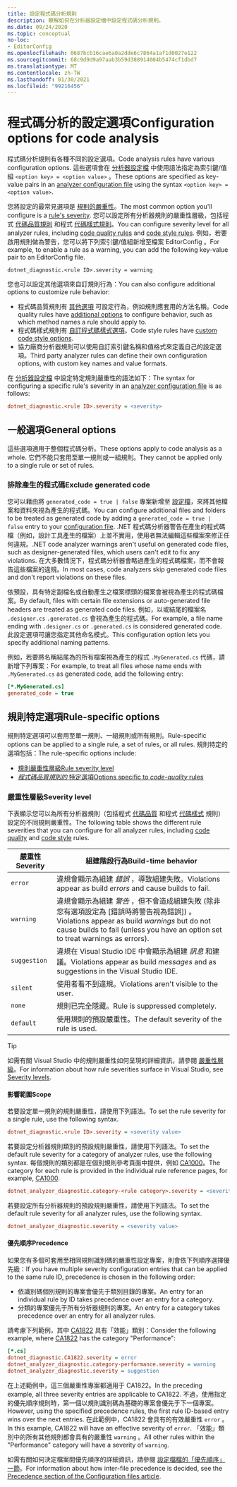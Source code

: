 ```yaml
---
title: 設定程式碼分析規則
description: 瞭解如何在分析器設定檔中設定程式碼分析規則。
ms.date: 09/24/2020
ms.topic: conceptual
no-loc:
- EditorConfig
ms.openlocfilehash: 0687bcb16cae6a0a2dde6c7864a1af1d0027e122
ms.sourcegitcommit: 68c9d9d9a97aab3b59d388914004b5474cf1dbd7
ms.translationtype: MT
ms.contentlocale: zh-TW
ms.lasthandoff: 01/30/2021
ms.locfileid: "99216456"
---
```

# <a name="configuration-options-for-code-analysis"></a><span data-ttu-id="8fa9a-103">程式碼分析的設定選項</span><span class="sxs-lookup"><span data-stu-id="8fa9a-103">Configuration options for code analysis</span></span>

<span data-ttu-id="8fa9a-104">程式碼分析規則有各種不同的設定選項。</span><span class="sxs-lookup"><span data-stu-id="8fa9a-104">Code analysis rules have various configuration options.</span></span> <span data-ttu-id="8fa9a-105">這些選項會在 [分析器設定檔](configuration-files.md) 中使用語法指定為索引鍵/值組 `<option key> = <option value>` 。</span><span class="sxs-lookup"><span data-stu-id="8fa9a-105">These options are specified as key-value pairs in an [analyzer configuration file](configuration-files.md) using the syntax `<option key> = <option value>`.</span></span>

<span data-ttu-id="8fa9a-106">您將設定的最常見選項是 [規則的嚴重性](#severity-level)。</span><span class="sxs-lookup"><span data-stu-id="8fa9a-106">The most common option you'll configure is a [rule's severity](#severity-level).</span></span> <span data-ttu-id="8fa9a-107">您可以設定所有分析器規則的嚴重性層級，包括程式 [代碼品質規則](quality-rules/index.md) 和程式 [代碼樣式規則](style-rules/index.md)。</span><span class="sxs-lookup"><span data-stu-id="8fa9a-107">You can configure severity level for all analyzer rules, including [code quality rules](quality-rules/index.md) and [code style rules](style-rules/index.md).</span></span> <span data-ttu-id="8fa9a-108">例如，若要啟用規則做為警告，您可以將下列索引鍵/值組新增至檔案 EditorConfig 。</span><span class="sxs-lookup"><span data-stu-id="8fa9a-108">For example, to enable a rule as a warning, you can add the following key-value pair to an EditorConfig file.</span></span>

`dotnet_diagnostic.<rule ID>.severity = warning`

<span data-ttu-id="8fa9a-109">您也可以設定其他選項來自訂規則行為：</span><span class="sxs-lookup"><span data-stu-id="8fa9a-109">You can also configure additional options to customize rule behavior:</span></span>

- <span data-ttu-id="8fa9a-110">程式碼品質規則有 [其他選項](code-quality-rule-options.md) 可設定行為，例如規則應套用的方法名稱。</span><span class="sxs-lookup"><span data-stu-id="8fa9a-110">Code quality rules have [additional options](code-quality-rule-options.md) to configure behavior, such as which method names a rule should apply to.</span></span>
- <span data-ttu-id="8fa9a-111">程式碼樣式規則有 [自訂程式碼樣式選項](code-style-rule-options.md)。</span><span class="sxs-lookup"><span data-stu-id="8fa9a-111">Code style rules have [custom code style options](code-style-rule-options.md).</span></span>
- <span data-ttu-id="8fa9a-112">協力廠商分析器規則可以使用自訂索引鍵名稱和值格式來定義自己的設定選項。</span><span class="sxs-lookup"><span data-stu-id="8fa9a-112">Third party analyzer rules can define their own configuration options, with custom key names and value formats.</span></span>

<span data-ttu-id="8fa9a-113">在 [分析器設定檔](configuration-files.md) 中設定特定規則嚴重性的語法如下：</span><span class="sxs-lookup"><span data-stu-id="8fa9a-113">The syntax for configuring a specific rule's severity in an [analyzer configuration file](configuration-files.md) is as follows:</span></span>

```ini
dotnet_diagnostic.<rule ID>.severity = <severity>
```

## <a name="general-options"></a><span data-ttu-id="8fa9a-114">一般選項</span><span class="sxs-lookup"><span data-stu-id="8fa9a-114">General options</span></span>

<span data-ttu-id="8fa9a-115">這些選項適用于整個程式碼分析。</span><span class="sxs-lookup"><span data-stu-id="8fa9a-115">These options apply to code analysis as a whole.</span></span> <span data-ttu-id="8fa9a-116">它們不能只套用至單一規則或一組規則。</span><span class="sxs-lookup"><span data-stu-id="8fa9a-116">They cannot be applied only to a single rule or set of rules.</span></span>

### <a name="exclude-generated-code"></a><span data-ttu-id="8fa9a-117">排除產生的程式碼</span><span class="sxs-lookup"><span data-stu-id="8fa9a-117">Exclude generated code</span></span>

<span data-ttu-id="8fa9a-118">您可以藉由將 `generated_code = true | false` 專案新增至 [設定檔](configuration-files.md)，來將其他檔案和資料夾視為產生的程式碼。</span><span class="sxs-lookup"><span data-stu-id="8fa9a-118">You can configure additional files and folders to be treated as generated code by adding a `generated_code = true | false` entry to your [configuration file](configuration-files.md).</span></span> <span data-ttu-id="8fa9a-119">.NET 程式碼分析器警告在產生的程式碼檔（例如，設計工具產生的檔案）上並不實用，使用者無法編輯這些檔案來修正任何違規。</span><span class="sxs-lookup"><span data-stu-id="8fa9a-119">.NET code analyzer warnings aren't useful on generated code files, such as designer-generated files, which users can't edit to fix any violations.</span></span> <span data-ttu-id="8fa9a-120">在大多數情況下，程式碼分析器會略過產生的程式碼檔案，而不會報告這些檔案的違規。</span><span class="sxs-lookup"><span data-stu-id="8fa9a-120">In most cases, code analyzers skip generated code files and don't report violations on these files.</span></span>

<span data-ttu-id="8fa9a-121">依預設，具有特定副檔名或自動產生之檔案標頭的檔案會被視為產生的程式碼檔案。</span><span class="sxs-lookup"><span data-stu-id="8fa9a-121">By default, files with certain file extensions or auto-generated file headers are treated as generated code files.</span></span> <span data-ttu-id="8fa9a-122">例如，以或結尾的檔案名 `.designer.cs` `.generated.cs` 會視為產生的程式碼。</span><span class="sxs-lookup"><span data-stu-id="8fa9a-122">For example, a file name ending with `.designer.cs` or `.generated.cs` is considered generated code.</span></span> <span data-ttu-id="8fa9a-123">此設定選項可讓您指定其他命名模式。</span><span class="sxs-lookup"><span data-stu-id="8fa9a-123">This configuration option lets you specify additional naming patterns.</span></span>

<span data-ttu-id="8fa9a-124">例如，若要將名稱結尾為的所有檔案視為產生的程式 `.MyGenerated.cs` 代碼，請新增下列專案：</span><span class="sxs-lookup"><span data-stu-id="8fa9a-124">For example, to treat all files whose name ends with `.MyGenerated.cs` as generated code, add the following entry:</span></span>

```ini
[*.MyGenerated.cs]
generated_code = true
```

## <a name="rule-specific-options"></a><span data-ttu-id="8fa9a-125">規則特定選項</span><span class="sxs-lookup"><span data-stu-id="8fa9a-125">Rule-specific options</span></span>

<span data-ttu-id="8fa9a-126">規則特定選項可以套用至單一規則、一組規則或所有規則。</span><span class="sxs-lookup"><span data-stu-id="8fa9a-126">Rule-specific options can be applied to a single rule, a set of rules, or all rules.</span></span> <span data-ttu-id="8fa9a-127">規則特定的選項包括：</span><span class="sxs-lookup"><span data-stu-id="8fa9a-127">The rule-specific options include:</span></span>

- [<span data-ttu-id="8fa9a-128">規則嚴重性層級</span><span class="sxs-lookup"><span data-stu-id="8fa9a-128">Rule severity level</span></span>](#severity-level)
- [<span data-ttu-id="8fa9a-129">*程式碼品質規則的* 特定選項</span><span class="sxs-lookup"><span data-stu-id="8fa9a-129">Options specific to *code-quality* rules</span></span>](code-quality-rule-options.md)

### <a name="severity-level"></a><span data-ttu-id="8fa9a-130">嚴重性層級</span><span class="sxs-lookup"><span data-stu-id="8fa9a-130">Severity level</span></span>

<span data-ttu-id="8fa9a-131">下表顯示您可以為所有分析器規則（包括程式 [代碼品質](quality-rules/index.md) 和程式 [代碼樣式](style-rules/index.md) 規則）設定的不同規則嚴重性。</span><span class="sxs-lookup"><span data-stu-id="8fa9a-131">The following table shows the different rule severities that you can configure for all analyzer rules, including [code quality](quality-rules/index.md) and [code style](style-rules/index.md) rules.</span></span>

| <span data-ttu-id="8fa9a-132">嚴重性</span><span class="sxs-lookup"><span data-stu-id="8fa9a-132">Severity</span></span> | <span data-ttu-id="8fa9a-133">組建階段行為</span><span class="sxs-lookup"><span data-stu-id="8fa9a-133">Build-time behavior</span></span> |
|-|-|
| `error` | <span data-ttu-id="8fa9a-134">違規會顯示為組建 *錯誤* ，導致組建失敗。</span><span class="sxs-lookup"><span data-stu-id="8fa9a-134">Violations appear as build *errors* and cause builds to fail.</span></span>|
| `warning` | <span data-ttu-id="8fa9a-135">違規會顯示為組建 *警告* ，但不會造成組建失敗 (除非您有選項設定為 [錯誤時將警告視為錯誤]) 。</span><span class="sxs-lookup"><span data-stu-id="8fa9a-135">Violations appear as build *warnings* but do not cause builds to fail (unless you have an option set to treat warnings as errors).</span></span> |
| `suggestion` | <span data-ttu-id="8fa9a-136">違規在 Visual Studio IDE 中會顯示為組建 *訊息* 和建議。</span><span class="sxs-lookup"><span data-stu-id="8fa9a-136">Violations appear as build *messages* and as suggestions in the Visual Studio IDE.</span></span> |
| `silent` | <span data-ttu-id="8fa9a-137">使用者看不到違規。</span><span class="sxs-lookup"><span data-stu-id="8fa9a-137">Violations aren't visible to the user.</span></span> |
| `none` | <span data-ttu-id="8fa9a-138">規則已完全隱藏。</span><span class="sxs-lookup"><span data-stu-id="8fa9a-138">Rule is suppressed completely.</span></span> |
| `default` | <span data-ttu-id="8fa9a-139">使用規則的預設嚴重性。</span><span class="sxs-lookup"><span data-stu-id="8fa9a-139">The default severity of the rule is used.</span></span> |

> [!TIP]
> <span data-ttu-id="8fa9a-140">如需有關 Visual Studio 中的規則嚴重性如何呈現的詳細資訊，請參閱 [嚴重性層級](/visualstudio/ide/editorconfig-language-conventions#severity-levels)。</span><span class="sxs-lookup"><span data-stu-id="8fa9a-140">For information about how rule severities surface in Visual Studio, see [Severity levels](/visualstudio/ide/editorconfig-language-conventions#severity-levels).</span></span>

#### <a name="scope"></a><span data-ttu-id="8fa9a-141">影響範圍</span><span class="sxs-lookup"><span data-stu-id="8fa9a-141">Scope</span></span>

<span data-ttu-id="8fa9a-142">若要設定單一規則的規則嚴重性，請使用下列語法。</span><span class="sxs-lookup"><span data-stu-id="8fa9a-142">To set the rule severity for a single rule, use the following syntax.</span></span>

```ini
dotnet_diagnostic.<rule ID>.severity = <severity value>
```

<span data-ttu-id="8fa9a-143">若要設定分析器規則類別的預設規則嚴重性，請使用下列語法。</span><span class="sxs-lookup"><span data-stu-id="8fa9a-143">To set the default rule severity for a category of analyzer rules, use the following syntax.</span></span> <span data-ttu-id="8fa9a-144">每個規則的類別都是在個別規則參考頁面中提供，例如 [CA1000](quality-rules/ca1000.md)。</span><span class="sxs-lookup"><span data-stu-id="8fa9a-144">The category for each rule is provided in the individual rule reference pages, for example, [CA1000](quality-rules/ca1000.md).</span></span>

```ini
dotnet_analyzer_diagnostic.category-<rule category>.severity = <severity value>
```

<span data-ttu-id="8fa9a-145">若要設定所有分析器規則的預設規則嚴重性，請使用下列語法。</span><span class="sxs-lookup"><span data-stu-id="8fa9a-145">To set the default rule severity for all analyzer rules, use the following syntax.</span></span>

```ini
dotnet_analyzer_diagnostic.severity = <severity value>
```

#### <a name="precedence"></a><span data-ttu-id="8fa9a-146">優先順序</span><span class="sxs-lookup"><span data-stu-id="8fa9a-146">Precedence</span></span>

<span data-ttu-id="8fa9a-147">如果您有多個可套用至相同規則識別碼的嚴重性設定專案，則會依下列順序選擇優先級：</span><span class="sxs-lookup"><span data-stu-id="8fa9a-147">If you have multiple severity configuration entries that can be applied to the same rule ID, precedence is chosen in the following order:</span></span>

- <span data-ttu-id="8fa9a-148">依識別碼個別規則的專案會優先于類別目錄的專案。</span><span class="sxs-lookup"><span data-stu-id="8fa9a-148">An entry for an individual rule by ID takes precedence over an entry for a category.</span></span>
- <span data-ttu-id="8fa9a-149">分類的專案優先于所有分析器規則的專案。</span><span class="sxs-lookup"><span data-stu-id="8fa9a-149">An entry for a category takes precedence over an entry for all analyzer rules.</span></span>

<span data-ttu-id="8fa9a-150">請考慮下列範例，其中 [CA1822](/visualstudio/code-quality/ca1822) 具有「效能」類別：</span><span class="sxs-lookup"><span data-stu-id="8fa9a-150">Consider the following example, where [CA1822](/visualstudio/code-quality/ca1822) has the category "Performance":</span></span>

```ini
[*.cs]
dotnet_diagnostic.CA1822.severity = error
dotnet_analyzer_diagnostic.category-performance.severity = warning
dotnet_analyzer_diagnostic.severity = suggestion
```

<span data-ttu-id="8fa9a-151">在上述範例中，這三個嚴重性專案都適用于 CA1822。</span><span class="sxs-lookup"><span data-stu-id="8fa9a-151">In the preceding example, all three severity entries are applicable to CA1822.</span></span> <span data-ttu-id="8fa9a-152">不過，使用指定的優先順序規則時，第一個以規則識別碼為基礎的專案會優先于下一個專案。</span><span class="sxs-lookup"><span data-stu-id="8fa9a-152">However, using the specified precedence rules, the first rule ID-based entry wins over the next entries.</span></span> <span data-ttu-id="8fa9a-153">在此範例中，CA1822 會具有的有效嚴重性 `error` 。</span><span class="sxs-lookup"><span data-stu-id="8fa9a-153">In this example, CA1822 will have an effective severity of `error`.</span></span> <span data-ttu-id="8fa9a-154">「效能」類別中的所有其他規則都會具有的嚴重性 `warning` 。</span><span class="sxs-lookup"><span data-stu-id="8fa9a-154">All other rules within the "Performance" category will have a severity of `warning`.</span></span>

<span data-ttu-id="8fa9a-155">如需有關如何決定檔案間優先順序的詳細資訊，請參閱 [設定檔檔的「優先順序」一節](configuration-files.md#precedence)。</span><span class="sxs-lookup"><span data-stu-id="8fa9a-155">For information about how inter-file precedence is decided, see the [Precedence section of the Configuration files article](configuration-files.md#precedence).</span></span>
